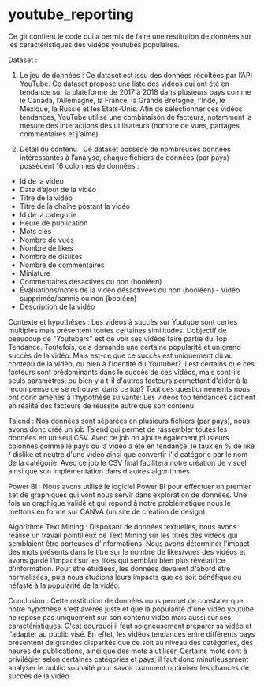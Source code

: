 # youtube_reporting

Ce git contient le code qui a permis de faire une restitution de données sur les caractéristiques des vidéos youtubes populaires.

Dataset :
1. Le jeu de données :
Ce dataset est issu des données récoltées par l’API YouTube.
Ce dataset propose une liste des vidéos qui ont été en tendance sur la plateforme de 2017 à 2018 dans plusieurs pays comme le Canada, l’Allemagne, la France, la Grande Bretagne, l’Inde, le Mexique, la Russie et les Etats-Unis.
Afin de sélectionner ces vidéos tendances, YouTube utilise une combinaison de facteurs, notamment la mesure des interactions des utilisateurs (nombre de vues, partages, commentaires et j'aime).


2. Détail du contenu :
Ce dataset possède de nombreuses données intéressantes à l’analyse, chaque fichiers de données (par pays) possèdent 16 colonnes de données :
- Id de la vidéo
- Date d’ajout de la vidéo
- Titre de la vidéo
- Titre de la chaîne postant la vidéo
- Id de la catégorie
- Heure de publication
- Mots clés
- Nombre de vues
- Nombre de likes
- Nombre de dislikes
- Nombre de commentaires
- Miniature
- Commentaires désactivés ou non (booléen)
- Évaluations/notes de la vidéo désactivées ou non (booléen) - Vidéo supprimée/bannie ou non (booléen)
- Description de la vidéo


Contexte et hypothèses :
Les vidéos à succès sur Youtube sont certes multiples mais présentent toutes certaines similitudes. L'objectif de beaucoup de "Youtubers" est de voir ses vidéos faire partie du Top Tendance.
Toutefois, cela demande une certaine popularité et un grand succès de la vidéo. Mais est-ce que ce succès est uniquement dû au contenu de la vidéo, ou bien à l'identité du Youtuber?
Il est certains que ces facteurs sont prédominants dans le succès de ces vidéos, mais sont-ils seuls paramètres; ou bien y a t-il d'autres facteurs permettant d'aider à la récompense de se retrouver dans ce top?
Tout ces questionnements nous ont donc amenés à l'hypothèse suivante:
Les vidéos top tendances cachent en réalité des facteurs de réussite autre que son contenu


Talend :
Nos données sont séparées en plusieurs fichiers (par pays), nous avons donc créé un job Talend qui permet de rassembler toutes les données en un seul CSV. Avec ce job on ajoute également plusieurs colonnes comme le pays où la vidéo a été en tendance, le taux en % de like / dislike et neutre d'une vidéo ainsi que convertir l'id catégorie par le nom de la catégorie.
Avec ce job le CSV final facilitera notre création de visuel ainsi que son implémentation dans d'autres algorithmes.

Power BI :
Nous avons utilisé le logiciel Power BI pour effectuer un premier set de graphiques qui vont nous servir dans exploration de données. Une fois un graphique validé et qui répond à notre problématique nous le mettons en forme sur CANVA (un site de création de design).

Algorithme Text Mining :
Disposant de données textuelles, nous avons réalisé un travail pointilleux de Text Mining sur les titres des vidéos qui semblaient être porteuses d'informations. Nous avons déterminer l'impact des mots présents dans le titre sur le nombre de likes/vues des vidéos et avons gardé l'impact sur les likes qui semblait bien plus révélatrice d'information.
Pour être étudiées, les données devaient d'abord être normalisées, puis nous étudions leurs impacts que ce soit bénéfique ou néfaste à la popularité de la vidéo.

Conclusion :
Cette restitution de données nous permet de constater que notre hypothèse s'est avérée juste et que la popularité d'une vidéo youtube ne repose pas uniquement sur son contenu vidéo mais aussi sur ses caractéristiques. C'est pourquoi il faut soigneusement préparer sa vidéo et l'adapter au public visé.
En effet, les vidéos tendances entre différents pays présentent de grandes disparités que ce soit au niveau des catégories, des heures de publications, ainsi que des mots à utiliser.
Certains mots sont à privilégier selon certaines catégories et pays; il faut donc minutieusement analyser le public souhaité pour savoir comment optimiser les chances de succès de la vidéo.
